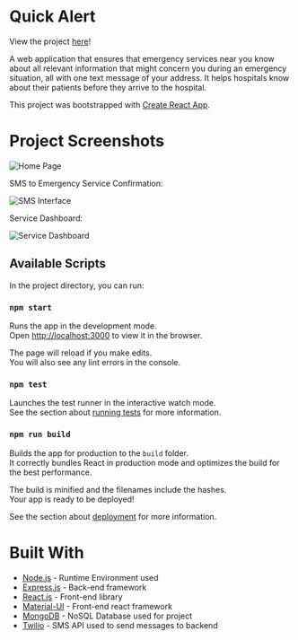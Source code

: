 # Quick Alert

View the project [here](https://myquickalert.firebaseapp.com/)!

A web application that ensures that emergency services near you know about all relevant information that might concern you during an emergency situation, all with one text message of your address. It helps hospitals know about their patients before they arrive to the hospital.

This project was bootstrapped with [Create React App](https://github.com/facebook/create-react-app).

# Project Screenshots

![Home Page](https://github.com/eshaanc20/QuickAlert/blob/master/public/quickalert.PNG)

SMS to Emergency Service Confirmation:

![SMS Interface](https://github.com/eshaanc20/QuickAlert/blob/master/public/quickalert2.PNG)

Service Dashboard:

![Service Dashboard](https://github.com/eshaanc20/QuickAlert/blob/master/public/quickalert3.PNG)


## Available Scripts

In the project directory, you can run:

### `npm start`

Runs the app in the development mode.<br />
Open [http://localhost:3000](http://localhost:3000) to view it in the browser.

The page will reload if you make edits.<br />
You will also see any lint errors in the console.

### `npm test`

Launches the test runner in the interactive watch mode.<br />
See the section about [running tests](https://facebook.github.io/create-react-app/docs/running-tests) for more information.

### `npm run build`

Builds the app for production to the `build` folder.<br />
It correctly bundles React in production mode and optimizes the build for the best performance.

The build is minified and the filenames include the hashes.<br />
Your app is ready to be deployed!

See the section about [deployment](https://facebook.github.io/create-react-app/docs/deployment) for more information.


# Built With

* [Node.js](https://nodejs.org/en/) - Runtime Environment used
* [Express.js](https://expressjs.com/) - Back-end framework
* [React.js](https://reactjs.org/) - Front-end library
* [Material-UI](https://material-ui.com/) - Front-end react framework
* [MongoDB](https://www.mongodb.com/) - NoSQL Database used for project
* [Twilio](https://www.twilio.com/) - SMS API used to send messages to backend

